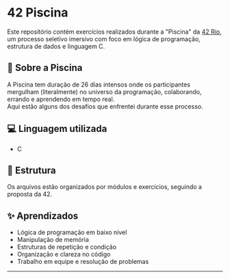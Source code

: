 # 42 Piscina

Este repositório contém exercícios realizados durante a "Piscina" da [42 Rio](https://www.42rio.com.br/), um processo seletivo imersivo com foco em lógica de programação, estrutura de dados e linguagem C.

## 🧠 Sobre a Piscina

A Piscina tem duração de 26 dias intensos onde os participantes mergulham (literalmente) no universo da programação, colaborando, errando e aprendendo em tempo real.  
Aqui estão alguns dos desafios que enfrentei durante esse processo.

## 💻 Linguagem utilizada

- C

## 📁 Estrutura

Os arquivos estão organizados por módulos e exercícios, seguindo a proposta da 42.

## ✨ Aprendizados

- Lógica de programação em baixo nível  
- Manipulação de memória  
- Estruturas de repetição e condição  
- Organização e clareza no código  
- Trabalho em equipe e resolução de problemas

---

